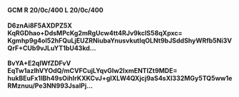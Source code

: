 #### GCM R 20/0c/400 L 20/0c/400
**D6znAi8F5AXDPZ5X**<br/>**KqRGDhao+DdsMPcKg2mRgUcw4tt4RJv9kclS58qXpxc=**<br/>**Kgmhp9g4ol52hFQuLjEUZRNiubaYnusvkutIqOLNt9bJSddShyWRfb5Ni3VQrF+CUb9vJLuYT1bU43kd...**<br/><br/>
**BvYA+E2qlWfZDFvV**<br/>**EqTw1azIhVYOdQ/mCVFCujLYqvGlw2IxmENTlZt9MDE=**<br/>**hukBEuFx1IBh49sOihIrKXKCvJ+gIXLW4QXjcj9aS4sXl332MGy5TQ5ww1eRMznuu/Pe3NN993JsaIPj...**